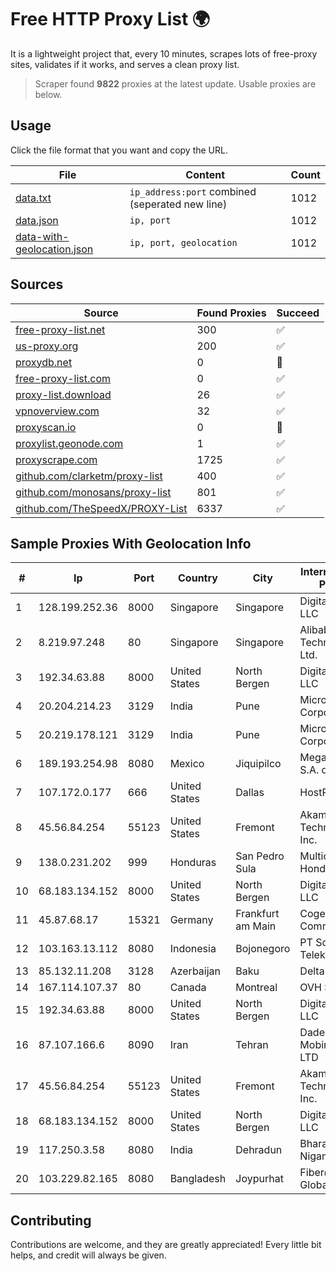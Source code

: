 
# Free HTTP Proxy List 🌍

It is a lightweight project that, every 10 minutes, scrapes lots of free-proxy sites, validates if it works, and serves a clean proxy list.


> Scraper found **9822** proxies at the latest update. Usable proxies are below.

## Usage

Click the file format that you want and copy the URL.


|File|Content|Count|
|----|-------|-----|
|[data.txt](https://raw.githubusercontent.com/themiralay/Proxy-List-World/master/data.txt)|`ip_address:port` combined (seperated new line)|1012|
|[data.json](https://raw.githubusercontent.com/themiralay/Proxy-List-World/master/data.json)|`ip, port`|1012|
|[data-with-geolocation.json](https://raw.githubusercontent.com/themiralay/Proxy-List-World/master/data-with-geolocation.json)|`ip, port, geolocation`|1012|

## Sources

|Source|Found Proxies|Succeed|
|------|-------------|-------|
|[free-proxy-list.net](https://free-proxy-list.net)|300|✅|
|[us-proxy.org](https://www.us-proxy.org)|200|✅|
|[proxydb.net](http://proxydb.net)|0|🚫|
|[free-proxy-list.com](https://free-proxy-list.com/?page=&port=&type%5B%5D=http&type%5B%5D=https&up_time=0&search=Search)|0|✅|
|[proxy-list.download](https://www.proxy-list.download/HTTP)|26|✅|
|[vpnoverview.com](https://vpnoverview.com/privacy/anonymous-browsing/free-proxy-servers)|32|✅|
|[proxyscan.io](https://www.proxyscan.io)|0|🚫|
|[proxylist.geonode.com](https://proxylist.geonode.com/api/proxy-list?limit=300&page=1&sort_by=lastChecked&sort_type=desc&protocols=http,https)|1|✅|
|[proxyscrape.com](https://api.proxyscrape.com/v2/?request=displayproxies&protocol=http&timeout=10000&country=all&ssl=all&anonymity=all)|1725|✅|
|[github.com/clarketm/proxy-list](https://raw.githubusercontent.com/clarketm/proxy-list/master/proxy-list-raw.txt)|400|✅|
|[github.com/monosans/proxy-list](https://raw.githubusercontent.com/monosans/proxy-list/main/proxies/http.txt)|801|✅|
|[github.com/TheSpeedX/PROXY-List](https://raw.githubusercontent.com/TheSpeedX/PROXY-List/master/http.txt)|6337|✅|


## Sample Proxies With Geolocation Info

|#|Ip|Port|Country|City|Internet Service Provider|
|-|--|----|-------|----|-------------------------|
|1|128.199.252.36|8000|Singapore|Singapore|DigitalOcean, LLC|
|2|8.219.97.248|80|Singapore|Singapore|Alibaba (US) Technology Co., Ltd.|
|3|192.34.63.88|8000|United States|North Bergen|DigitalOcean, LLC|
|4|20.204.214.23|3129|India|Pune|Microsoft Corporation|
|5|20.219.178.121|3129|India|Pune|Microsoft Corporation|
|6|189.193.254.98|8080|Mexico|Jiquipilco|Mega Cable, S.A. de C.V.|
|7|107.172.0.177|666|United States|Dallas|HostPapa|
|8|45.56.84.254|55123|United States|Fremont|Akamai Technologies, Inc.|
|9|138.0.231.202|999|Honduras|San Pedro Sula|Multicable De Honduras|
|10|68.183.134.152|8000|United States|North Bergen|DigitalOcean, LLC|
|11|45.87.68.17|15321|Germany|Frankfurt am Main|Cogent Communications|
|12|103.163.13.112|8080|Indonesia|Bojonegoro|PT Solusi Media Telekomunikasi|
|13|85.132.11.208|3128|Azerbaijan|Baku|Delta|
|14|167.114.107.37|80|Canada|Montreal|OVH SAS|
|15|192.34.63.88|8000|United States|North Bergen|DigitalOcean, LLC|
|16|87.107.166.6|8090|Iran|Tehran|Dade Pardazi Mobinhost Co LTD|
|17|45.56.84.254|55123|United States|Fremont|Akamai Technologies, Inc.|
|18|68.183.134.152|8000|United States|North Bergen|DigitalOcean, LLC|
|19|117.250.3.58|8080|India|Dehradun|Bharat Sanchar Nigam Ltd|
|20|103.229.82.165|8080|Bangladesh|Joypurhat|Fiber@Home Global Limited|



## Contributing

Contributions are welcome, and they are greatly appreciated! Every
little bit helps, and credit will always be given.

